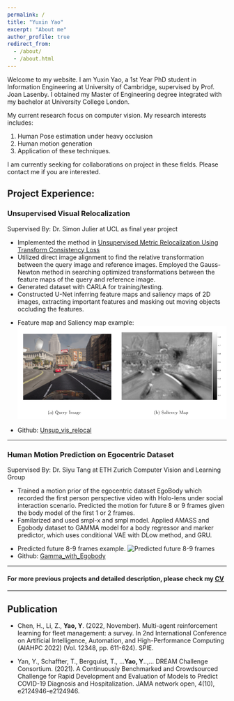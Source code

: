 ```yaml
---
permalink: /
title: "Yuxin Yao"
excerpt: "About me"
author_profile: true
redirect_from: 
  - /about/
  - /about.html
---
```


<!-- This is the front page of a website that is powered by the [academicpages template](https://github.com/academicpages/academicpages.github.io) and hosted on GitHub pages. [GitHub pages](https://pages.github.com) is a free service in which websites are built and hosted from code and data stored in a GitHub repository, automatically updating when a new commit is made to the respository. This template was forked from the [Minimal Mistakes Jekyll Theme](https://mmistakes.github.io/minimal-mistakes/) created by Michael Rose, and then extended to support the kinds of content that academics have: publications, talks, teaching, a portfolio, blog posts, and a dynamically-generated CV. You can fork [this repository](https://github.com/academicpages/academicpages.github.io) right now, modify the configuration and markdown files, add your own PDFs and other content, and have your own site for free, with no ads! An older version of this template powers my own personal website at [stuartgeiger.com](http://stuartgeiger.com), which uses [this Github repository](https://github.com/staeiou/staeiou.github.io). -->

Welcome to my website. I am Yuxin Yao, a 1st Year PhD student in Information Engineering at University of Cambridge, supervised by Prof. Joan Lasenby. 
I obtained my Master of Engineering degree integrated with my bachelor at University College London. 

My current research focus on computer vision. My research interests includes: 

1. Human Pose estimation under heavy occlusion
2. Human motion generation 
3. Application of these techniques.

I am currently seeking for collaborations on project in these fields. Please contact me if you are interested. 

## Project Experience:
### Unsupervised Visual Relocalization 

Supervised By: Dr. Simon Julier at UCL as final year project

- Implemented the method in 
[Unsupervised Metric Relocalization Using Transform Consistency Loss](https://arxiv.org/abs/2011.00608)
- Utilized direct image alignment to find the relative transformation between the query image and reference images. Employed the Gauss-Newton method in searching optimized transformations between the feature maps of the query and reference image.
- Generated dataset with CARLA for training/testing.
- Constructed U-Net inferring feature maps and saliency maps of 2D images, extracting important features and masking out moving objects occluding the features.

<!-- ![Feature map and Saliency map example:](https://raw.githubusercontent.com/YuxinYao620/YuxinYao620.github.io/main/files/unsup.png) -->
- Feature map and Saliency map example:
![Feature map and Saliency map example:](/files/unsup.png)

<!-- <img src="./files/unsup.png" width="200" height="100"> -->
- Github: [Unsup_vis_relocal](https://github.com/YuxinYao620/unsup_vis_relocal.git)

---

### Human Motion Prediction on Egocentric Dataset 

Supervised By: Dr. Siyu Tang at ETH Zurich Computer Vision and Learning Group 

- Trained a motion prior of the egocentric dataset EgoBody which recorded the first person perspective video with Holo-lens under social interaction scenario. Predicted the motion for future 8 or 9 frames given the body model of the first 1 or 2 frames.
- Familarized and used smpl-x and smpl model. Applied AMASS and Egobody dataset to GAMMA model for a body regressor and marker predictor, which uses conditional VAE with DLow method, and GRU.

<!-- <video src="https://github.com/YuxinYao620/YuxinYao620.github.io/blob/3bdad6245d13b306a7d943365e8638976922f3c0/files/ego.mov" controls="controls" style="max-width: 700px;">
</video> -->
- Predicted future 8-9 frames example. 
![Predicted future 8-9 frames](/files/ego.gif)
- Github: [Gamma_with_Egobody](https://github.com/YuxinYao620/Gamma_with_Egobody.git)


---

#### For more previous projects and detailed description, please check my [CV](/files/PhD_CV.pdf)
---


## Publication
- Chen, H., Li, Z., **Yao, Y**. (2022, November). Multi-agent reinforcement learning for fleet
management: a survey. In 2nd International Conference on Artificial Intelligence, Automation,
and High-Performance Computing (AIAHPC 2022) (Vol. 12348, pp. 611-624). SPIE.

- Yan, Y., Schaffter, T., Bergquist, T., ...**Yao, Y**..,... DREAM Challenge Consortium. (2021). A
Continuously Benchmarked and Crowdsourced Challenge for Rapid Development and Evaluation
of Models to Predict COVID-19 Diagnosis and Hospitalization. JAMA network open, 4(10),
e2124946-e2124946.
